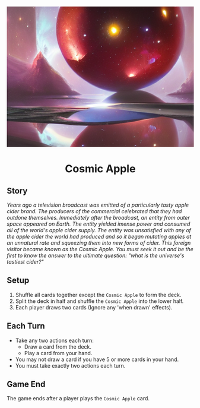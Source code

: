 <div align="center">

![screen-1]
        
# Cosmic Apple

</div>

## Story

<i>Years ago a television broadcast was emitted of a particularly tasty apple cider brand. The producers of the commercial celebrated that they had outdone themselves. Immediately after the broadcast, an entity from outer space appeared on Earth. The entity yielded imense power and consumed all of the world's apple cider supply. The entity was unsatisfied with any of the apple cider the world had produced and so 
it began mutating apples at an unnatural rate and squeezing them into new forms of cider. This foreign visitor became known as the Cosmic Apple. You must seek it out and be the first to know the answer to the ultimate question: "what is the universe's tastiest cider?"</i>

## Setup

1. Shuffle all cards together except the `Cosmic Apple` to form the deck.
2. Split the deck in half and shuffle the `Cosmic Apple` into the lower half.
3. Each player draws two cards (Ignore any 'when drawn' effects).
        
## Each Turn

- Take any two actions each turn:
  - Draw a card from the deck.
  - Play a card from your hand.
- You may not draw a card if you have 5 or more cards in your hand.
- You must take exactly two actions each turn.

## Game End

The game ends after a player plays the `Cosmic Apple` card.

[screen-1]: assets/cosmic-apple.png
